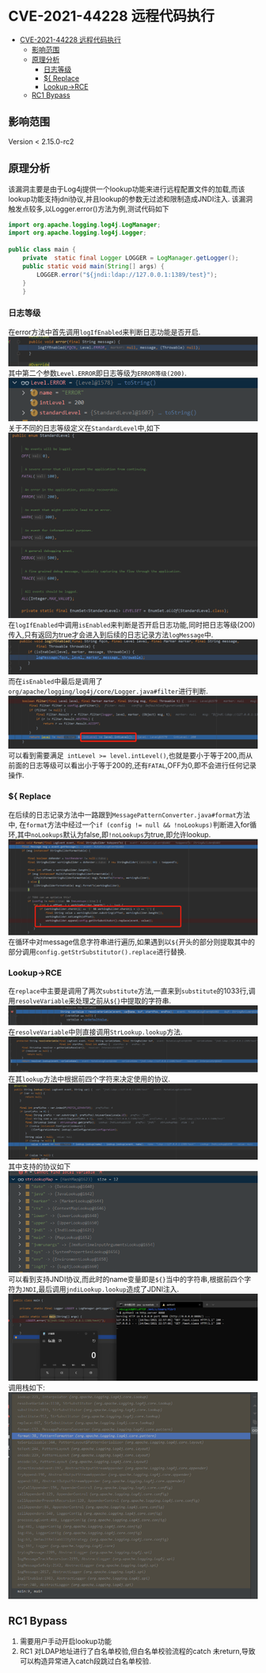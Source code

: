 # CVE-2021-44228 远程代码执行
- [CVE-2021-44228 远程代码执行](#cve-2021-44228-远程代码执行)
  - [影响范围](#影响范围)
  - [原理分析](#原理分析)
    - [日志等级](#日志等级)
    - [${ Replace](#-replace)
    - [Lookup->RCE](#lookup-rce)
  - [RC1 Bypass](#rc1-bypass)
## 影响范围
Version < 2.15.0-rc2
## 原理分析
该漏洞主要是由于Log4j提供一个lookup功能来进行远程配置文件的加载,而该lookup功能支持jdni协议,并且lookup的参数无过滤和限制造成JNDI注入.
该漏洞触发点较多,以Logger.error()方法为例,测试代码如下
```java
import org.apache.logging.log4j.LogManager;
import org.apache.logging.log4j.Logger;

public class main {
    private  static final Logger LOGGER = LogManager.getLogger();
    public static void main(String[] args) {
        LOGGER.error("${jndi:ldap://127.0.0.1:1389/test}");
    }
    }

```
### 日志等级
在error方法中首先调用`logIfEnabled`来判断日志功能是否开启.
![](2021-12-14-19-20-44.png)
其中第二个参数`Level.ERROR`即日志等级为`ERROR等级(200)`.
![](2021-12-14-19-22-53.png)
关于不同的日志等级定义在`StandardLevel`中,如下
![](2021-12-14-20-33-17.png)
在`logIfEnabled`中调用`isEnabled`来判断是否开启日志功能,同时把日志等级(200)传入,只有返回为true才会进入到后续的日志记录方法`logMessage`中.
![](2021-12-14-19-25-40.png)
而在`isEnabled`中最后是调用了`org/apache/logging/log4j/core/Logger.java#filter`进行判断.
![](2021-12-14-20-35-09.png)
可以看到需要满足` intLevel >= level.intLevel()`,也就是要小于等于200,而从前面的日志等级可以看出小于等于200的,还有`FATAL`,OFF为0,即不会进行任何记录操作.  
### ${ Replace
在后续的日志记录方法中一路跟到`MessagePatternConverter.java#format`方法中,
在`format`方法中经过一个`if (config != null && !noLookups)`判断进入for循环,其中`noLookups`默认为false,即`!noLookups`为true,即允许lookup.
![](2021-12-14-22-25-19.png)
在循环中对message信息字符串进行遍历,如果遇到以`${`开头的部分则提取其中的部分调用`config.getStrSubstitutor().replace`进行替换.
### Lookup->RCE
在`replace`中主要是调用了两次`substitute`方法,一直来到`substitute`的1033行,调用`resolveVariable`来处理之前从`${}`中提取的字符串.
![](2021-12-14-22-43-29.png)
在`resolveVariable`中则直接调用`StrLookup.lookup`方法.
![](2021-12-14-22-45-44.png)
在其`lookup`方法中根据前四个字符来决定使用的协议.
![](2021-12-14-22-48-00.png)
其中支持的协议如下
![](2021-12-14-22-51-31.png)
可以看到支持JNDI协议,而此时的name变量即是`${}`当中的字符串,根据前四个字符为`JNDI`,最后调用`jndiLookup.lookup`造成了JDNI注入.
![](2021-12-14-22-57-23.png)
调用栈如下:
![](2021-12-14-22-56-48.png)
## RC1 Bypass
1. 需要用户手动开启lookup功能
2. RC1 对LDAP地址进行了白名单校验,但白名单校验流程的catch 未return,导致可以构造异常进入catch段跳过白名单校验.